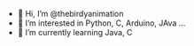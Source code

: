 - 👋 Hi, I’m @thebirdyanimation
- 👀 I’m interested in Python, C, Arduino, JAva ...
- 🌱 I’m currently learning Java, C
